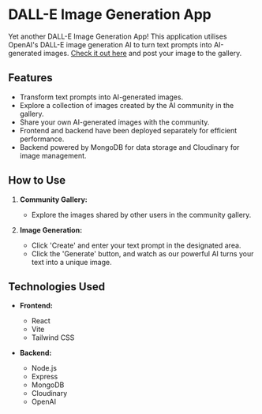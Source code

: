 # DALL-E Image Generation App

Yet another DALL-E Image Generation App! This application utilises OpenAI's DALL-E image generation AI to turn text prompts into AI-generated images. [Check it out here](http://dall-e-app-rho.vercel.app) and post your image to the gallery.

## Features

- Transform text prompts into AI-generated images.
- Explore a collection of images created by the AI community in the gallery.
- Share your own AI-generated images with the community.
- Frontend and backend have been deployed separately for efficient performance.
- Backend powered by MongoDB for data storage and Cloudinary for image management.

## How to Use

1. **Community Gallery:**
   - Explore the images shared by other users in the community gallery.

2. **Image Generation:**
   - Click 'Create' and enter your text prompt in the designated area.
   - Click the 'Generate' button, and watch as our powerful AI turns your text into a unique image.

## Technologies Used

- **Frontend:**
  - React
  - Vite
  - Tailwind CSS

- **Backend:**
  - Node.js
  - Express
  - MongoDB
  - Cloudinary
  - OpenAI
